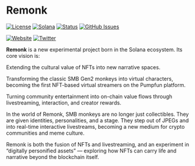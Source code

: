 # Remonk

[![License](https://img.shields.io/badge/License-MIT-blue.svg)](https://opensource.org/licenses/MIT)
[![Solana](https://img.shields.io/badge/Solana-Web3-green.svg)](https://solana.com/)
[![Status](https://img.shields.io/badge/Status-In%20Development-orange.svg)]()
[![GitHub Issues](https://img.shields.io/github/issues/yourusername/ontora-ai.svg)](https://github.com/yourusername/ontora-ai/issues)

[![Website](https://img.shields.io/badge/Website-Remonk-blue?logo=google-chrome)](https://remonk.fun/)
[![Twitter](https://img.shields.io/badge/Twitter-Remonk-blue?logo=twitter)](https://x.com/Remonkfin)

**Remonk**  is a new experimental project born in the Solana ecosystem. Its core vision is:

Extending the cultural value of NFTs into new narrative spaces.

Transforming the classic SMB Gen2 monkeys into virtual characters, becoming the first NFT-based virtual streamers on the Pumpfun platform.

Turning community entertainment into on-chain value flows through livestreaming, interaction, and creator rewards.

In the world of Remonk, SMB monkeys are no longer just collectibles. They are given identities, personalities, and a stage. They step out of JPEGs and into real-time interactive livestreams, becoming a new medium for crypto communities and meme culture.

Remonk is both the fusion of NFTs and livestreaming, and an experiment in “digitally personified assets” — exploring how NFTs can carry life and narrative beyond the blockchain itself.
